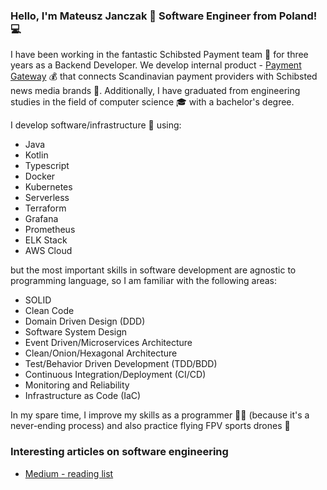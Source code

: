 ### Hello, I'm Mateusz Janczak 🥷 Software Engineer from Poland! 💻

I have been working in the fantastic Schibsted Payment team 🫶 for three years as a Backend Developer. We develop internal product - [Payment Gateway](https://www.schibsted.pl/news/payment-gateway-team/) 💰 that connects Scandinavian payment providers with Schibsted news media brands 📰. Additionally, I have graduated from engineering studies in the field of computer science 🎓 with a bachelor's degree.

I develop software/infrastructure 🔧 using: 

* Java
* Kotlin
* Typescript
* Docker
* Kubernetes
* Serverless
* Terraform
* Grafana
* Prometheus
* ELK Stack
* AWS Cloud

but the most important skills in software development are agnostic to programming language, so I am familiar with the following areas: 

* SOLID
* Clean Code
* Domain Driven Design (DDD)
* Software System Design
* Event Driven/Microservices Architecture
* Clean/Onion/Hexagonal Architecture
* Test/Behavior Driven Development (TDD/BDD)
* Continuous Integration/Deployment (CI/CD)
* Monitoring and Reliability
* Infrastructure as Code (IaC)

In my spare time, I improve my skills as a programmer 🧑‍💻 (because it's a never-ending process) and also practice flying FPV sports drones 🚁

### Interesting articles on software engineering
* [Medium - reading list](https://medium.com/@mateuszjanczak/list/lgtm-71bfb82bad81)
